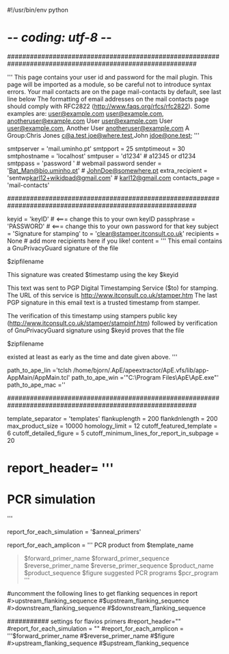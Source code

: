 ﻿#!/usr/bin/env python
# -*- coding: utf-8 -*-

##########################################################################################################

'''
This page contains your user id and password for the mail plugin. This page
will be imported as a module, so be careful not to introduce syntax errors.
Your mail contacts are on the page mail-contacts by default, see last line
below
The formatting of email addresses on the mail contacts page should comply with
RFC2822 (http://www.faqs.org/rfcs/rfc2822). Some examples are:
user@example.com
user@example.com, anotheruser@example.com
User <user@example.com>
User <user@example.com>, Another User <anotheruser@example.com>
A Group:Chris Jones <c@a.test>,joe@where.test,John <jdoe@one.test>;
'''

smtpserver      =  'mail.uminho.pt'
smtpport        =  25
smtptimeout     =  30
smtphostname    =  'localhost'
smtpuser        =  'd1234'                               # a12345 or d1234
smtppass        =  'password     '                       # webmail password
sender          =  'Bat_Man@bio.uminho.pt'               # JohnDoe@somewhere.pt
extra_recipient =  'sentwp<karl12+wikidpad@gmail.com>'  # karl12@gmail.com
contacts_page   =  'mail-contacts'

##########################################################################################################

keyid               = 'keyID'                             # <=== change this to your own keyID
passphrase          = 'PASSWORD'                          # <=== change this to your own password for that key
subject             = 'Signature for stamping'
to                  = '<clear@stamper.itconsult.co.uk>'
recipients          = None                                # add more recipients here if you like!
content             = '''
This email contains a GnuPrivacyGuard signature of the file

$zipfilename

This signature was created $timestamp
using the key $keyid

This text was sent to PGP Digital Timestamping Service ($to) for stamping. 
The URL of this service is http://www.itconsult.co.uk/stamper.htm
The last PGP signature in this email text is a trusted timestamp from stamper.

The verification of this timestamp using stampers public key
(http://www.itconsult.co.uk/stamper/stampinf.htm) followed by verification of
GnuPrivacyGuard signature using $keyid proves that the file

$zipfilename

existed at least as early as the time and date given above.
'''

path_to_ape_lin ='tclsh /home/bjorn/.ApE/apeextractor/ApE.vfs/lib/app-AppMain/AppMain.tcl'
path_to_ape_win ='"C:\\Program Files\\ApE\\ApE.exe"'
path_to_ape_mac =''

##########################################################################################################

template_separator  = 'templates'
flankuplength       = 200
flankdnlength       = 200
max_product_size    = 10000
homology_limit      = 12
cutoff_featured_template = 6
cutoff_detailed_figure   = 5
cutoff_minimum_lines_for_report_in_subpage = 20

report_header= '''
  ==============
  PCR simulation
  ==============
'''

report_for_each_simulation = '$anneal_primers'

report_for_each_amplicon =  '''
PCR product from $template_name
>$forward_primer_name
$forward_primer_sequence
>$reverse_primer_name
$reverse_primer_sequence
>$product_name
$product_sequence
$figure
suggested PCR programs
$pcr_program
'''

 #uncomment the following lines to get flanking sequences in report
 #>upstream_flanking_sequence
 #$upstream_flanking_sequence
 #>downstream_flanking_sequence
 #$downstream_flanking_sequence

 ########### settings for flavios primers
 #report_header=""
 #report_for_each_simulation = ""
 #report_for_each_amplicon = '''$forward_primer_name
 #$reverse_primer_name
 #$figure
 #>upstream_flanking_sequence
 #$upstream_flanking_sequence
